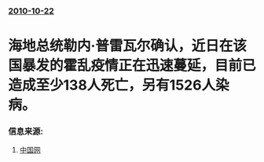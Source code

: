 ### [2010-10-22](/news/2010/10/22/index.md)

##### 
#  海地总统勒内·普雷瓦尔确认，近日在该国暴发的霍乱疫情正在迅速蔓延，目前已造成至少138人死亡，另有1526人染病。




### 信息来源:

1. [中国网](http://news.china.com.cn/rollnews/2010-10/24/content_4877007.htm)
